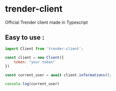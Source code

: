 # trender-client
Official Trender client made in Typescript

## Easy to use :

```js
import Client from 'trender-client';

const client = new Client({
    token: "your token"
})

const current_user = await client.informations();

console.log(current_user)
```